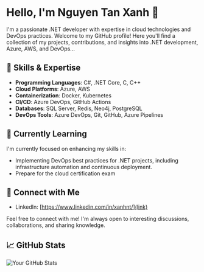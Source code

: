 # Hello, I'm Nguyen Tan Xanh 👋

I'm a passionate .NET developer with expertise in cloud technologies and DevOps practices. Welcome to my GitHub profile! Here you'll find a collection of my projects, contributions, and insights into .NET development, Azure, AWS, and DevOps...

## 💼 Skills & Expertise

- **Programming Languages**: C#, .NET Core, C, C++
- **Cloud Platforms**: Azure, AWS
- **Containerization**: Docker, Kubernetes
- **CI/CD**: Azure DevOps, GitHub Actions
- **Databases**: SQL Server, Redis, Neo4j, PostgreSQL
- **DevOps Tools**: Azure DevOps, Git, GitHub, Azure Pipelines


## 🌱 Currently Learning

I'm currently focused on enhancing my skills in:

- Implementing DevOps best practices for .NET projects, including infrastructure automation and continuous deployment.
- Prepare for the cloud certification exam

## 🔗 Connect with Me

- LinkedIn: [https://www.linkedin.com/in/xanhnt/](link)

Feel free to connect with me! I'm always open to interesting discussions, collaborations, and sharing knowledge.

## 📈 GitHub Stats

![Your GitHub Stats](https://github-readme-stats.vercel.app/api?username=Nguyen-Tan-Xanh&show_icons=true&theme=dark)
